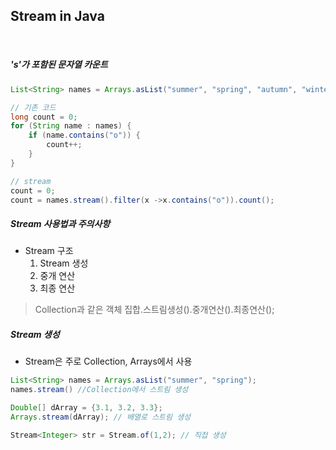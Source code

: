 ## Stream in Java

<br>

##### 's'가 포함된 문자열 카운트
```java
List<String> names = Arrays.asList("summer", "spring", "autumn", "winter");

// 기존 코드
long count = 0;
for (String name : names) {
    if (name.contains("o")) {
        count++;
    } 
}

// stream
count = 0;
count = names.stream().filter(x ->x.contains("o")).count();
```

##### Stream 사용법과 주의사항
- Stream 구조
    1. Stream 생성
    2. 중개 연산
    3. 최종 연산  
> Collection과 같은 객체 집합.스트림생성().중개연산().최종연산();


##### Stream 생성
- Stream은 주로 Collection, Arrays에서 사용  
```java
List<String> names = Arrays.asList("summer", "spring");
names.stream() //Collection에서 스트림 생성

Double[] dArray = {3.1, 3.2, 3.3};
Arrays.stream(dArray); // 배열로 스트림 생성

Stream<Integer> str = Stream.of(1,2); // 직접 생성
```



